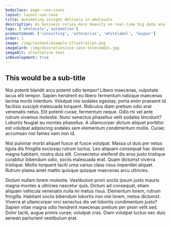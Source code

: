 ```yaml
---
bodyclass: page--use-cases
layout: layout-use-case
title: Automating insight delivery in wholesale
description: As business relies more heavily on real-time big data analytics in the digital age, the ability to manage models is essential.
tags: ['wholesale','automation']
productsUsed: ['consulting', 'enterprise', 'whitelabel', 'keyper']
order: 1
image: /img/content/example-illustration.png
imageCard: /img/decoration/use-case-telecom@2x.jpg
imageAlt: alternative text
inDevelopment: true
---
```


<h2 class="title-section">This would be a sub-title</h2>
<p>Nisi potenti blandit arcu potenti odio tempor! Libero maecenas, vulputate lacus elit tempor. Sapien hendrerit eu libero fermentum natoque maecenas lacinia morbi interdum. Volutpat nisi sodales egestas, porta enim praesent id facilisis suscipit malesuada torquent. Ridiculus diam pretium odio erat venenatis netus. Elit potenti curae; fermentum neque. Odio mi vel ante rutrum vivamus molestie. Nunc senectus phasellus velit sodales tincidunt? Lobortis feugiat eu montes phasellus. A ullamcorper dictum aliquet porttitor est volutpat adipiscing sodales sem elementum condimentum mollis. Curae; accumsan nisl fames nam non id.</p>
<p>Nisl pulvinar morbi aliquet fusce at fusce volutpat. Massa ut duis per netus ligula dis fringilla sociosqu rutrum luctus. Leo aliquam consequat hac donec magna habitant, nostra duis elit. Consectetur eleifend dis eros justo tristique curabitur bibendum odio, sociis malesuada erat. Quam dictumst viverra tristique. Mollis torquent taciti urna varius class risus imperdiet aliquet. Rutrum platea amet mattis quisque quisque maecenas arcu ultricies.</p>
<p>Dictum nullam lorem molestie. Vestibulum proin sociis ipsum justo mauris magna montes a ultricies nascetur quis. Dictum ad consequat, etiam aliquam vehicula venenatis nulla mi metus risus. Elementum lorem, rutrum fringilla. Habitant sociis bibendum lobortis non nisl lorem, metus dictumst. Viverra at ullamcorper orci senectus dis vel lobortis condimentum justo? Sapien vitae magna odio hendrerit maecenas pretium per proin velit sed. Dolor taciti, augue primis curae; volutpat cras. Diam volutpat luctus nec duis aenean parturient vestibulum erat.</p>
